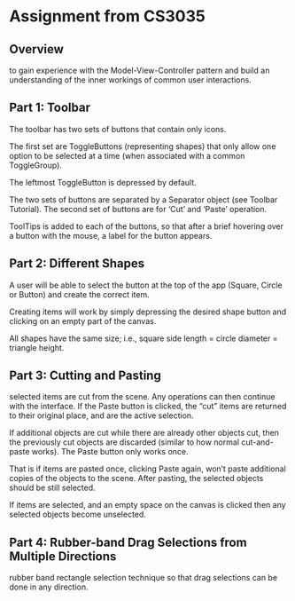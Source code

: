 # Assignment from CS3035

## Overview

to gain experience with the
Model-View-Controller pattern and build an understanding of the inner
workings of common user interactions.

## Part 1: Toolbar

The toolbar has two sets of buttons that contain only icons.

The first set are ToggleButtons (representing shapes) that only allow one option to be selected at a time (when associated with a common ToggleGroup).

The leftmost ToggleButton is depressed by default.

The two sets of buttons are separated by a Separator object (see Toolbar Tutorial). The second set of buttons are for ‘Cut’ and ‘Paste’ operation.

ToolTips is added to each of the buttons, so that after a brief hovering
over a button with the mouse, a label for the button appears.

## Part 2: Different Shapes

A user will be able to select the button at the top of the app (Square, Circle or Button) and create the correct item.

Creating items will work by simply depressing the desired shape button and clicking on an empty part of the canvas.

All shapes have the same size; i.e., square side length = circle diameter = triangle height.

## Part 3: Cutting and Pasting

selected items are cut from the scene. Any operations can then continue with the interface. If the Paste button is clicked, the “cut” items are returned to their original place, and are the active selection.

If additional objects are cut while there are already other objects cut, then the previously cut objects are discarded (similar to how normal cut-and-paste works). The Paste button only works once.

That is if items are pasted once, clicking Paste again, won’t paste additional copies of the objects to the scene. After pasting, the selected objects should be still selected.

If items are selected, and an empty space on the canvas is clicked then any selected objects become unselected.

## Part 4: Rubber-band Drag Selections from Multiple Directions

rubber band rectangle selection technique so that drag selections can be done in any direction.
